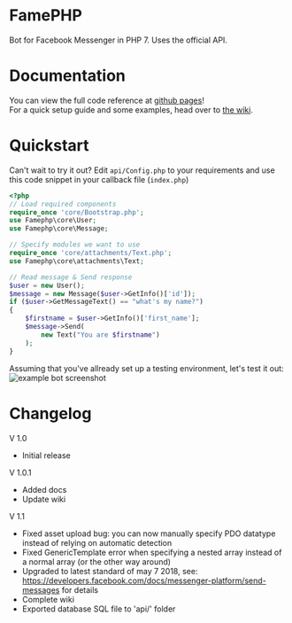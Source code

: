 # FamePHP
Bot for Facebook Messenger in PHP 7. Uses the official API.

# Documentation
You can view the full code reference at <a href="https://sleeyax.github.io/FamePHP">github pages</a>!<br>
For a quick setup guide and some examples, head over to <a href="https://github.com/sleeyax/FamePHP/wiki">the wiki</a>.

# Quickstart
Can't wait to try it out? Edit `api/Config.php` to your requirements and use this code snippet in your callback file (`index.php`)
```php
<?php
// Load required components
require_once 'core/Bootstrap.php';
use Famephp\core\User;
use Famephp\core\Message;

// Specify modules we want to use
require_once 'core/attachments/Text.php';
use Famephp\core\attachments\Text;

// Read message & Send response
$user = new User();
$message = new Message($user->GetInfo()['id']);
if ($user->GetMessageText() == "what's my name?") 
{
    $firstname = $user->GetInfo()['first_name'];
    $message->Send(
        new Text("You are $firstname")
    );
}

```
Assuming that you've allready set up a testing environment, let's test it out:
![example bot screenshot](https://i.imgur.com/v6CzxOu.png)

# Changelog
V 1.0
* Initial release

V 1.0.1
* Added docs
* Update wiki

V 1.1
* Fixed asset upload bug: you can now manually specify PDO datatype instead of relying on automatic detection
* Fixed GenericTemplate error when specifying a nested array instead of a normal array (or the other way around)
* Upgraded to latest standard of may 7 2018, see: https://developers.facebook.com/docs/messenger-platform/send-messages for details 
* Complete wiki
* Exported database SQL file to 'api/' folder